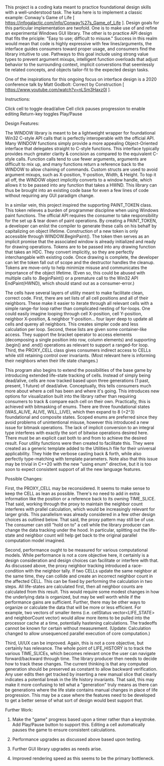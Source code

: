 This project is a coding kata meant to practice foundational design skills with a well-understood task. The kata here is to implement a classic example: Conway's Game of Life [ https://infogalactic.com/info/Conway%27s_Game_of_Life ]. Design goals for this particular implementation are twofold. One is to make use of and refine an experimental Windows GUI library. The other is to practice API design that fits the priciple: "Easy to use; difficult to misuse." Success in this realm would mean that code is highly expressive with few lines/arguments, the interface guides consumers toward proper usage, and consumers find the library intuitive to use. Pathways to this goal include using strong value types to prevent argument mixups, intelligent function overloads that adjust behavior to the surrounding context, implicit converstions that seemlessly tie related concepts, and objects tailor-fit to the expected design tasks.

One of the inspirations for this ongoing focus on interface design is a 2020 conference talk by Matt Godbolt: Correct by Construction [ https://www.youtube.com/watch?v=nLSm3Haxz0I ].

Instructions:

Click cell to toggle dead/alive
Cell click pauses progression to enable editing
Return-key toggles Play/Pause

Design Features:

The WINDOW library is meant to be a lightweight wrapper for foundational Win32 C-style API calls that is perfectly interoperable with the official API. Many WINDOW functions simply provide a more appealing Object-Oriented interface that delegates straight to C-style functions. This interface typically provides much greater clarity & concision as compared to the equivalent C-style calls. Function calls tend to use fewer arguments, arguments are difficult to mix up, and many functions return a reference back to the WINDOW to allow chaining of commands. Custom structs are used to avoid argument mixups, such as X-position, Y-position, Width, & Height. To top it all off, the WINDOW object implicitly converts to a window handle, which allows it to be passed into any function that takes a HWND. This library can thus be brought into an existing code base for even a few lines of code without requiring any GUI paradigm change.

In a similar vein, this project inspired the supporting PAINT_TOKEN class. This token relieves a burden of programmer discipline when using Windows paint functions. The official API requires the consumer to take responsibility for the set up & tear down of paint operations. By creating a PAINT_TOKEN, a developer can enlist the compiler to generate these calls on his behalf by capitalizing on object lifetime. Construction of a new token is only accessible through WINDOW.BeginPaint(). The token then serves as an implicit promise that the associated window is already initialized and ready for drawing operations. Tokens are to be passed into any drawing function that takes an HDC. They convert implicitly, so they are perfectly interchangable with existing code. Once drawing is complete, the developer can let the token fall out of scope and the destructor handles the cleanup. Tokens are move-only to help minimize misuse and communicates the importance of the object lifetime. (Even so, this could be abused with multiple calls to .BeginPaint() or a premature call to the Win32 API EndPaint(HWND), which should stand out as a consumer-error.)

The cells have several layers of utility meant to make facilitate clean, correct code. First, there are set lists of all cell positions and all of their neighbors. These make it easier to iterate through all relevant cells with a simple range-for loop rather than complicated nesting of for-loops. One could easily imagine looping through cell X-position, cell Y-position, neighbor X-position, & neighbor Y-position... four layer deep to update all cells and querey all neighbors. This creates simpler code and less calculation per loop. Second, these lists are given some container-like access. They support the bracket operator to access elements (decomposing a single position into row, column elements) and supporting .begin() and .end() operations as relevant to support a ranged-for loop. Third, the PROXY_CELL class gives consumers indirect access to CELLs while still retaining control over invariants. (Most relevant here is informing their neighbors when their life state changes.)

This program also begins to extend the possibilities of the base game by introducing extended life-state tracking of cells. Instead of simply being dead/alive, cells are now tracked based upon three generations (1 past, present, 1 future) of dead/alive. Conceptually, this tells consumers much more about where a cell has been and where it's going. This introduces new options for visualization built into the library rather than requiring consumers to track & compare each cell on their own. Practically, this is achieved with bitmasking of enums. There are three foundational states (WAS_ALIVE, ALIVE, WILL_LIVE), which then expand to 8 (=2^3) foundational and composite states. Scoped enums are preferred since they avoid problems of unintentional misuse, however this introduced a new issue for bitmask operations. The lack of implicit conversion to an integral type interferes with exactly the sort of bitwise operations desired here. There must be an explicit cast both to and from to achieve the desired result. Four utility functions were then created to facilitate this. They were created as a generic template added to the Utilities.h file for their universal applicability. They hide the verbose casting back & forth, while also perfectly type-matching with template parameters. Note also that this issue may be trivial in C++20 with the new "using enum" directive, but it is too soon to expect consistent support of all the new language features.

Possible Changes:

First, the PROXY_CELL may be reconsidered. It seems to make sense to keep the CELL as lean as possible. There's no need to add in extra information like the position or a reference back to its owning TIME_SLICE. That said, working through the proxy to maintain the neighbor count interferes with prallel calculation, which would be increasingly relevant for larger grids. This parallelism was already considered in a few other design choices as outlined below. That said, the proxy pattern may still be of use. The consumer can still "hold on to" a cell while the library producer can change the data tracking under the hood. In particular, splitting out the life-state and neighbor count will help get back to the original parallel computation model imagined.

Second, performance ought to be measured for various computational models. While performance is not a core objective here, it certainly is a design consideration and design choices can facilitate or interfere with that. As discussed above, the proxy neighbor tracking introduced a race-condition with the neighbor tally. If two CELLs update the same neighbor at the same time, they can collide and create an incorrect neighbor count in the affected CELL. This can be fixed by performing the calculation in two steps. All life-states are calculated first, then all neighbor counts are calculated from this result. This would require some modest changes in how the underlying data is organized, but may be well worth while if the performance gains are sufficient. Further, there may be other ways to organize or calculate the data that will be more or less efficient. For example, two vectors of smaller items (i.e. cellStatus vector<LIFE_STATE> and neighborCount vector<int>) would allow more items to be pulled into the processor cache at a time, potentially hastening calculations. The tradeoffs cannot be known for certain without measurement. (Update: Calculation changed to allow unsequenced parallel execution of core computation.)

Third, UI/UX can be improved. Again, this is not a core objective, but certainly has relevance. The whole point of LIFE_HISTORY is to track the various TIME_SLICEs, which becomes relevant once the user can navigate forward/backward through time. The library producer then needs to decide how to track these changes. The current thinking is that any computed generation should be preserved as constant to allow backward verification. Any user edits then get tracked by inserting a new manual slice that clearly indicates a potential break in the life history invariants. That said, this may make it more confusing to tell what a "generation" truly means as there can be generations where the life state contains manual changes in place of life progression. This may be a case where the features need to be developed to get a better sense of what sort of design would best support that.

Further Work:

1. Make the "game" progress based upon a timer rather than a keystroke. Add Play/Pause button to support this. Editing a cell automatically pauses the game to ensure consistent calculations.

2. Performance upgrades as discussed above based upon testing.

3. Further GUI library upgrades as needs arise.

4. Improved rendering speed as this seems to be the primary bottleneck.
